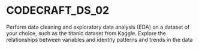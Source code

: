 # CODECRAFT_DS_02
Perform data cleaning and exploratory data analysis (EDA) on a dataset of your choice, such as the titanic dataset from Kaggle. Explore the relationships between variables and identity patterns and trends in the data
